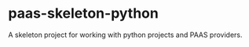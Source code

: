 paas-skeleton-python
====================

A skeleton project for working with python projects and PAAS providers.
